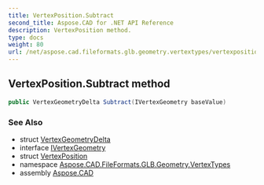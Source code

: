```yaml
---
title: VertexPosition.Subtract
second_title: Aspose.CAD for .NET API Reference
description: VertexPosition method. 
type: docs
weight: 80
url: /net/aspose.cad.fileformats.glb.geometry.vertextypes/vertexposition/subtract/
---
```

## VertexPosition.Subtract method

```csharp
public VertexGeometryDelta Subtract(IVertexGeometry baseValue)
```

### See Also

* struct [VertexGeometryDelta](../../vertexgeometrydelta/)
* interface [IVertexGeometry](../../ivertexgeometry/)
* struct [VertexPosition](../)
* namespace [Aspose.CAD.FileFormats.GLB.Geometry.VertexTypes](../../vertexposition/)
* assembly [Aspose.CAD](../../../)


